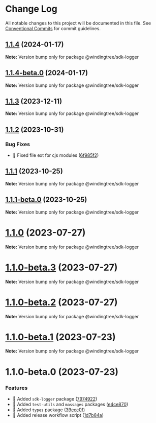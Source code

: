 # Change Log

All notable changes to this project will be documented in this file.
See [Conventional Commits](https://conventionalcommits.org) for commit guidelines.

## [1.1.4](https://github.com/windingtree/sdk/compare/@windingtree/sdk-logger@1.1.4-beta.0...@windingtree/sdk-logger@1.1.4) (2024-01-17)

**Note:** Version bump only for package @windingtree/sdk-logger

## [1.1.4-beta.0](https://github.com/windingtree/sdk/compare/@windingtree/sdk-logger@1.1.3...@windingtree/sdk-logger@1.1.4-beta.0) (2024-01-17)

**Note:** Version bump only for package @windingtree/sdk-logger

## [1.1.3](https://github.com/windingtree/sdk/compare/@windingtree/sdk-logger@1.1.2...@windingtree/sdk-logger@1.1.3) (2023-12-11)

**Note:** Version bump only for package @windingtree/sdk-logger

## [1.1.2](https://github.com/windingtree/sdk/compare/@windingtree/sdk-logger@1.1.1...@windingtree/sdk-logger@1.1.2) (2023-10-31)

### Bug Fixes

- 🐛 Fixed file ext for cjs modules ([6f985f2](https://github.com/windingtree/sdk/commit/6f985f2a6b076abdf145176d5036fe89267f2c5a))

## [1.1.1](https://github.com/windingtree/sdk/compare/@windingtree/sdk-logger@1.1.1-beta.0...@windingtree/sdk-logger@1.1.1) (2023-10-25)

**Note:** Version bump only for package @windingtree/sdk-logger

## [1.1.1-beta.0](https://github.com/windingtree/sdk/compare/@windingtree/sdk-logger@1.1.0...@windingtree/sdk-logger@1.1.1-beta.0) (2023-10-25)

**Note:** Version bump only for package @windingtree/sdk-logger

# [1.1.0](https://github.com/windingtree/sdk/compare/@windingtree/sdk-logger@1.1.0-beta.3...@windingtree/sdk-logger@1.1.0) (2023-07-27)

**Note:** Version bump only for package @windingtree/sdk-logger

# [1.1.0-beta.3](https://github.com/windingtree/sdk/compare/@windingtree/sdk-logger@1.1.0-beta.2...@windingtree/sdk-logger@1.1.0-beta.3) (2023-07-27)

**Note:** Version bump only for package @windingtree/sdk-logger

# [1.1.0-beta.2](https://github.com/windingtree/sdk/compare/@windingtree/sdk-logger@1.1.0-beta.1...@windingtree/sdk-logger@1.1.0-beta.2) (2023-07-27)

**Note:** Version bump only for package @windingtree/sdk-logger

# [1.1.0-beta.1](https://github.com/windingtree/sdk/compare/@windingtree/sdk-logger@1.1.0-beta.0...@windingtree/sdk-logger@1.1.0-beta.1) (2023-07-23)

**Note:** Version bump only for package @windingtree/sdk-logger

# 1.1.0-beta.0 (2023-07-23)

### Features

- 🎸 Added `sdk-logger` package ([7974922](https://github.com/windingtree/sdk/commit/7974922f05072fca308aaac42addca7593f8b06f))
- 🎸 Added `test-utils` and `massages` packages ([e4ce870](https://github.com/windingtree/sdk/commit/e4ce8700bc488db01e507db543dbd85ceb89a77e))
- 🎸 Added `types` package ([39ecc0f](https://github.com/windingtree/sdk/commit/39ecc0f8d2cab176bd46f5a203e07682d17e799f))
- 🎸 Added release workflow script ([1d7b84a](https://github.com/windingtree/sdk/commit/1d7b84a3623848c449522c0bb2af2c5f114c8a0a))
